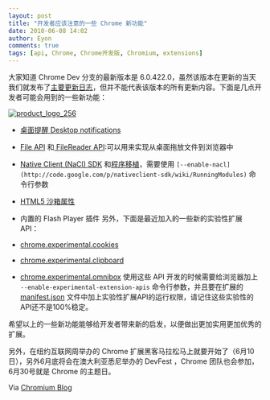 ```yaml
---
layout: post
title: "开发者应该注意的一些 Chrome 新功能"
date: 2010-06-08 14:02
author: Eyon
comments: true
tags: [api, Chrome, Chrome开发版, Chromium, extensions]
---
```

大家知道 Chrome Dev 分支的最新版本是 6.0.422.0，虽然该版本在更新的当天我们就发布了[主要更新日志](http://www.chromi.org/archives/5057)，但并不能代表该版本的所有更新内容。下面是几点开发者可能会用到的一些新功能：

<a href="http://img.chromi.org/2010/06/product_logo_256.png">![](http://img.chromi.org/2010/06/product_logo_256.png "product_logo_256")</a>



*   [桌面提醒 Desktop notifications](http://dev.chromium.org/developers/design-documents/desktop-notifications/api-specification)
*   [File API](http://www.w3.org/TR/FileAPI/) 和[ FileReader API](http://dev.w3.org/2006/webapi/FileAPI/#filereader-interface):可以用来实现从桌面拖放文件到浏览器中
*   [Native Client (NaCl) SDK](http://blog.chromium.org/2010/05/sneak-peek-at-native-client-sdk.html) 和[程序移植](http://code.google.com/p/naclports/)，需要使用 `[--enable-nacl](http://code.google.com/p/nativeclient-sdk/wiki/RunningModules)` 命令行参数
*   [HTML5 沙箱属性](http://www.chromi.org/archives/4958)
*   内置的 Flash Player 插件
另外，下面是最近加入的一些新的实验性扩展 API：


*   [chrome.experimental.cookies](http://code.google.com/chrome/extensions/dev/experimental.cookies.html)
*   [chrome.experimental.clipboard](http://code.google.com/chrome/extensions/dev/experimental.clipboard.html)
*   [chrome.experimental.omnibox](http://code.google.com/chrome/extensions/dev/experimental.omnibox.html)
使用这些 API 开发的时候需要给浏览器加上 `--enable-experimental-extension-apis` 命令行参数，并且要在扩展的 [manifest.json](http://code.google.com/chrome/extensions/trunk/manifest.html#permissions) 文件中加上实验性扩展API的运行权限，请记住这些实验性的API还不是100%稳定。

希望以上的一些新功能能够给开发者带来新的启发，以便做出更加实用更加优秀的扩展。

另外，在纽约互联网周举办的 Chrome 扩展黑客马拉松马上就要开始了（6月10日），另外6月底将会在澳大利亚悉尼举办的 DevFest ，Chrome 团队也会参加，6月30号就是 Chrome 的主题日。

Via [Chromium Blog](http://blog.chromium.org/2010/06/google-chrome-developer-update-google.html)
